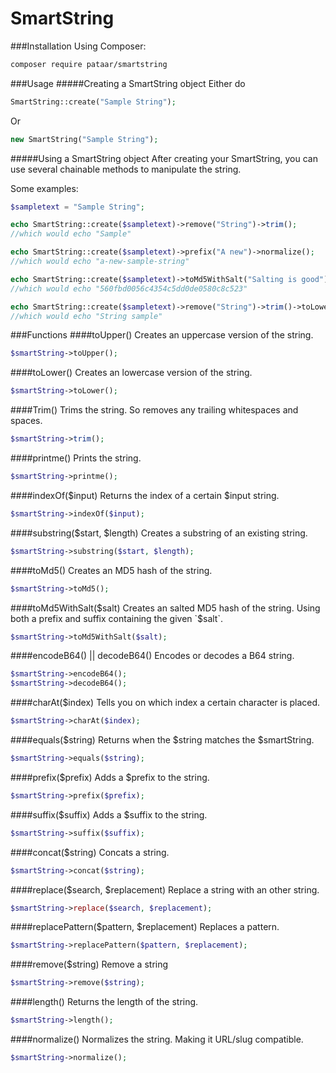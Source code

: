 SmartString
===========
###Installation
Using Composer:
```sh
composer require pataar/smartstring
```
###Usage
#####Creating a SmartString object
Either do 
```php
SmartString::create("Sample String");
```
Or 
```php
new SmartString("Sample String");
```

#####Using a SmartString object
After creating your SmartString, you can use several chainable methods to manipulate the string.

Some examples:
```php
$sampletext = "Sample String";

echo SmartString::create($sampletext)->remove("String")->trim();
//which would echo "Sample"

echo SmartString::create($sampletext)->prefix("A new")->normalize();
//which would echo "a-new-sample-string"

echo SmartString::create($sampletext)->toMd5WithSalt("Salting is good");
//which would echo "560fbd0056c4354c5dd0de0580c8c523"

echo SmartString::create($sampletext)->remove("String")->trim()->toLower()->prefix("String ");
//which would echo "String sample"
```

###Functions
####toUpper()
Creates an uppercase version of the string.

```php
$smartString->toUpper();
```
####toLower()
Creates an lowercase version of the string.

```php
$smartString->toLower();
```

####Trim()
Trims the string. So removes any trailing whitespaces and spaces.

```php
$smartString->trim();
```
####printme()
Prints the string.

```php
$smartString->printme();
```
####indexOf($input)
Returns the index of a certain $input string.

```php
$smartString->indexOf($input);
```
####substring($start, $length)
Creates a substring of an existing string.

```php
$smartString->substring($start, $length);
```
####toMd5()
Creates an MD5 hash of the string.

```php
$smartString->toMd5();
```
####toMd5WithSalt($salt)
Creates an salted MD5 hash of the string. Using both a prefix and suffix containing the given `$salt`.

```php
$smartString->toMd5WithSalt($salt);
```
####encodeB64() || decodeB64()
Encodes or decodes a B64 string.

```php
$smartString->encodeB64();
$smartString->decodeB64();
```
####charAt($index)
Tells you on which index a certain character is placed.
```php
$smartString->charAt($index);
```

####equals($string)
Returns when the $string matches the $smartString.
```php
$smartString->equals($string);
```

####prefix($prefix)
Adds a $prefix to the string.
```php
$smartString->prefix($prefix);
```

####suffix($suffix)
Adds a $suffix to the string.
```php
$smartString->suffix($suffix);
```

####concat($string)
Concats a string.
```php
$smartString->concat($string);
```

####replace($search, $replacement)
Replace a string with an other string.
```php
$smartString->replace($search, $replacement);
```

####replacePattern($pattern, $replacement)
Replaces a pattern.
```php
$smartString->replacePattern($pattern, $replacement);
```

####remove($string)
Remove a string
```php
$smartString->remove($string);
```

####length()
Returns the length of the string.
```php
$smartString->length();
```

####normalize()
Normalizes the string. Making it URL/slug compatible.
```php
$smartString->normalize();
```

